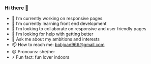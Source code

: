 ### Hi there 👋

- 🔭 I’m currently working on responsive pages
- 🌱 I’m currently learning front end development
- 👯 I’m looking to collaborate on responsive and user friendly pages
- 🤔 I’m looking for help with getting better
- 💬 Ask me about my ambitions and interests
- 📫 How to reach me: bobjoan966@gmail.com
- 😄 Pronouns: she/her
- ⚡ Fun fact: fun lover indoors
